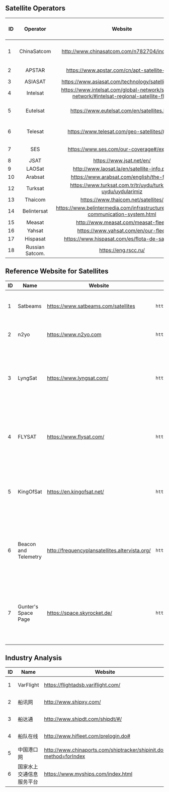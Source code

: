 ## Satellite Operators
| ID | Operator         | Website                                                                                      | Mobile Application (Platform)
| -  |    :-:           | :-:                                                                                          | -
| 1  | ChinaSatcom      | http://www.chinasatcom.com/n782704/index.html                                                | 卫通大波束综合服务平台 (IOS/Android)
| 2  | APSTAR           | https://www.apstar.com/cn/apt-satellite-fleet/                                               | APSTAR (IOS)
| 3  | ASIASAT          | https://www.asiasat.com/technology/satellite-fleet                                           | AsiaSat (IOS)
| 4  | Intelsat         | https://www.intelsat.com/global-network/satellite-network/#intelsat-regional-satellite-fleet | INTELSAT (IOS)
| 5  | Eutelsat         | https://www.eutelsat.com/en/satellites.html                                                  | Eutelsat Satellite Finder (IOS)
| 6  | Telesat          | https://www.telesat.com/geo-satellites/#fleet                                                | Telesat Mobile App (IOS)
| 7  | SES              | https://www.ses.com/our-coverage#/explore                                                    | SES Satellites (IOS)
| 8  | JSAT             | https://www.jsat.net/en/                                                                     | JSAT (IOS)
| 9  | LAOSat           | http://www.laosat.la/en/satellite-info.php                                                   | 
| 10 | Arabsat          | https://www.arabsat.com/english/the-fleet                                                    |
| 12 | Turksat          | https://www.turksat.com.tr/tr/uydu/turksat-uydu/uydularimiz                                  |
| 13 | Thaicom          | https://www.thaicom.net/satellites/                                                          |
| 14 | Belintersat      | https://www.belintermedia.com/infrastructure/satellite-communication-system.html             |
| 15 | Measat           | http://www.measat.com/measat-fleet/                                                          | 
| 16 | Yahsat           | https://www.yahsat.com/en/our-fleet                                                          |
| 17 | Hispasat         | https://www.hispasat.com/es/flota-de-satelites/                                              |
| 18 | Russian Satcom.  | https://eng.rscc.ru/                                                                         |

## Reference Website for Satellites
| ID | Name                 | Website                                       | Usage in Spider                                                           |Function
| -  |    -                 | -                                             | -                                                                         | -
| 1  | Satbeams             | https://www.satbeams.com/satellites           | `https://www.satbeams.com/satellites?norad='NORAD'`                       | 获取<font color=#FF0000>卫星</font>的**基本信息**与**覆盖信息**
| 2  | n2yo                 | https://www.n2yo.com                          | `https://www.n2yo.com/satellite/?s='NORAD'`                               | 获取<font color=#FF0000>卫星</font>的**轨道数据**
| 3  | LyngSat              | https://www.lyngsat.com/                      | `https://www.lyngsat.com/'satellite_name'.html`                           | 获取<font color=#FF0000>广播电视卫星</font>的**频道**相关信息，网站同样有部分卫星的**覆盖信息**
| 4  | FLYSAT               | https://www.flysat.com/                       | `https://www.flysat.com/'satellite_name'.php`                             | 获取<font color=#FF0000>广播电视卫星</font>的**基本信息**、**频道**相关信息和**覆盖信息**
| 5  | KingOfSat            | https://en.kingofsat.net/                     | `https://en.kingofsat.net/pos-42.0E.php`                                  | 获取<font color=#FF0000>广播电视卫星</font>的**基本信息**、**频道**相关信息和**覆盖信息**
| 6  | Beacon and Telemetry | http://frequencyplansatellites.altervista.org/| `http://frequencyplansatellites.altervista.org/ChinaSat/ChinaSat_10.pdf`  | 获取用于<font color=#FF0000>欧洲广播电视卫星</font>的**基本信息**、频率计划和相应的频道信息等
| 7  | Gunter's Space Page  | https://space.skyrocket.de/                   | `https://space.skyrocket.de/doc_sdat/'satellite_name'.htm`                | 获取用于<font color=#FF0000>欧洲广播电视卫星</font>的**基本信息**、频率计划和相应的频道信息等

## Industry Analysis
| ID | Name                         | Website                                                                    | Function
| -  |    -                         | -                                                                          | -
| 1  | VarFlight                    | https://flightadsb.variflight.com/                                         | 获取航空数据
| 2  | 船讯网                        | http://www.shipxy.com/                                                     | 获取航海信息
| 3  | 船达通                        | http://www.shipdt.com/shipdt/#/                                            | 获取航海信息
| 4  | 船队在线                      | http://www.hifleet.com/prelogin.do#                                        | 获取航海信息
| 5  | 中国港口网                    | http://www.chinaports.com/shiptracker/shipinit.do?method=forIndex           | 获取航海信息
| 6  | 国家水上交通信息服务平台       | https://www.myships.com/index.html                                          | 获取航海信息


